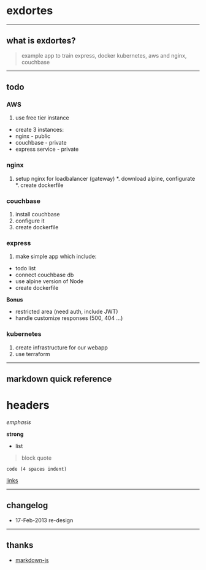 # exdortes

----
## what is exdortes?

> example app to train express, docker kubernetes, aws and nginx, couchbase


----
## todo

### AWS
1. use free tier instance
* create 3 instances:
 * nginx - public
 * couchbase - private
 * express service - private



### nginx
1. setup nginx for loadbalancer (gateway)
*. download alpine, configurate
*. create dockerfile

### couchbase
1. install couchbase
2. configure it
3. create dockerfile

### express
1. make simple app which include:
 * todo list
 * connect couchbase db 
* use alpine version of Node
* create dockerfile 

**Bonus**

   * restricted area (need auth, include JWT)
   * handle customize responses (500, 404 ...)


### kubernetes
 1. create infrastructure for our webapp
 2. use terraform


----
## markdown quick reference
# headers

*emphasis*

**strong**

* list

>block quote

    code (4 spaces indent)
[links](http://wikipedia.org)

----
## changelog
* 17-Feb-2013 re-design

----
## thanks
* [markdown-js](https://github.com/evilstreak/markdown-js)

